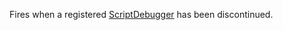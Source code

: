 Fires when a registered [ScriptDebugger](https://developer.roblox.com/en-us/api-reference/class/ScriptDebugger) has been discontinued.